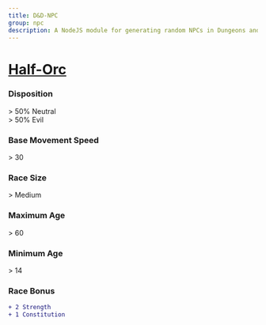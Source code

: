 ```yaml
---
title: D&D-NPC
group: npc
description: A NodeJS module for generating random NPCs in Dungeons and Dragons.
---
```


# **[Half-Orc](https://www.dndbeyond.com/races/half-orc)**
### **Disposition**
\> 50% Neutral<br>
\> 50% Evil
### **Base Movement Speed**
\> 30
### **Race Size**
\> Medium
### **Maximum Age**
\> 60
### **Minimum Age**
\> 14
### **Race Bonus**
```diff
+ 2 Strength
+ 1 Constitution
```
